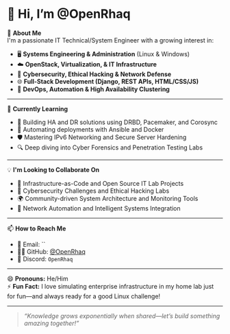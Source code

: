 # 👋 Hi, I’m @OpenRhaq

🚀 **About Me**  
I'm a passionate IT Technical/System Engineer with a growing interest in:

- 🖥️ **Systems Engineering & Administration** (Linux & Windows)
- ☁️ **OpenStack, Virtualization, & IT Infrastructure**
- 🔐 **Cybersecurity, Ethical Hacking & Network Defense**
- 🌐 **Full-Stack Development (Django, REST APIs, HTML/CSS/JS)**
- 🧠 **DevOps, Automation & High Availability Clustering**

---

🌱 **Currently Learning**

- 🔧 Building HA and DR solutions using DRBD, Pacemaker, and Corosync  
- 🧰 Automating deployments with Ansible and Docker  
- 🛡️ Mastering IPv6 Networking and Secure Server Hardening  
- 🔍 Deep diving into Cyber Forensics and Penetration Testing Labs

---

💡 **I'm Looking to Collaborate On**

- 🧪 Infrastructure-as-Code and Open Source IT Lab Projects  
- 🔐 Cybersecurity Challenges and Ethical Hacking Labs  
- 🌍 Community-driven System Architecture and Monitoring Tools  
- 📡 Network Automation and Intelligent Systems Integration

---

📫 **How to Reach Me**

- 📧 Email: ``  
- 🧑‍💻 GitHub: [@OpenRhaq](https://github.com/OpenRhaq)  
- 💬 Discord: `OpenRhaq`  

---

😄 **Pronouns:** He/Him  
⚡ **Fun Fact:** I love simulating enterprise infrastructure in my home lab just for fun—and always ready for a good Linux challenge!

---

> *“Knowledge grows exponentially when shared—let’s build something amazing together!”*
